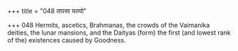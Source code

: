 +++
title = "048 तापसा यतयो"

+++
048	Hermits, ascetics, Brahmanas, the crowds of the Vaimanika deities, the lunar mansions, and the Daityas (form) the first (and lowest rank of the) existences caused by Goodness.